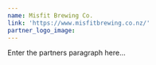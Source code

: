 ```yaml
---
name: Misfit Brewing Co.
link: 'https://www.misfitbrewing.co.nz/'
partner_logo_image:
---
```


Enter the partners paragraph here…